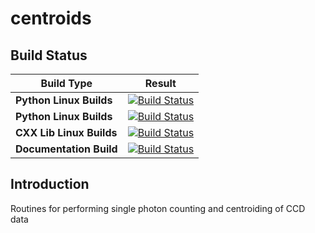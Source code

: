# centroids

## Build Status


| Build Type | Result |
|---|:-----:|
| **Python Linux Builds** | [![Build Status](https://dev.azure.com/nsls-ii/centroids/_apis/build/status/NSLS-II.centroids?branchName=master&jobName=BuildPython&configuration=Python35)](https://dev.azure.com/nsls-ii/centroids/_build/latest?definitionId=3&branchName=master) |
| **Python Linux Builds** | [![Build Status](https://dev.azure.com/nsls-ii/centroids/_apis/build/status/NSLS-II.centroids?branchName=master&jobName=BuildPython&configuration=Python36)](https://dev.azure.com/nsls-ii/centroids/_build/latest?definitionId=3&branchName=master) |
| **CXX Lib Linux Builds** | [![Build Status](https://dev.azure.com/nsls-ii/centroids/_apis/build/status/NSLS-II.centroids?branchName=master&jobName=BuildLib)](https://dev.azure.com/nsls-ii/centroids/_build/latest?definitionId=3&branchName=master) |
| **Documentation Build** | [![Build Status](https://dev.azure.com/nsls-ii/centroids/_apis/build/status/NSLS-II.centroids?branchName=master&jobName=BuildDocs)](https://dev.azure.com/nsls-ii/centroids/_build/latest?definitionId=3&branchName=master) |

## Introduction

Routines for performing single photon counting and centroiding of CCD data
